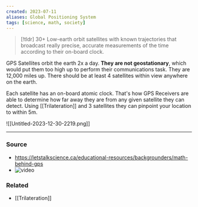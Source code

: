 ```yaml
---
created: 2023-07-11
aliases: Global Positioning System
tags: [science, math, society]
---
```

> [!tldr] 30+ Low-earth orbit satellites with known trajectories that broadcast really precise, accurate measurements of the time according to their on-board clock.

GPS Satellites orbit the earth 2x a day. **They are not geostationary**, which would put them too high up to perform their communications task. They are 12,000 miles up. There should be at least 4 satellites within view anywhere on the earth.

Each satellite has an on-board atomic clock. That's how GPS Receivers are able to determine how far away they are from any given satellite they can detect. Using [[Trilateration]] and 3 satellites they can pinpoint your location to within 5m.

![[Untitled-2023-12-30-2219.png]]

---
### Source
- https://letstalkscience.ca/educational-resources/backgrounders/math-behind-gps
- ![video](https://youtu.be/VMeKmh3zjzc)

### Related
- [[Trilateration]]
 
